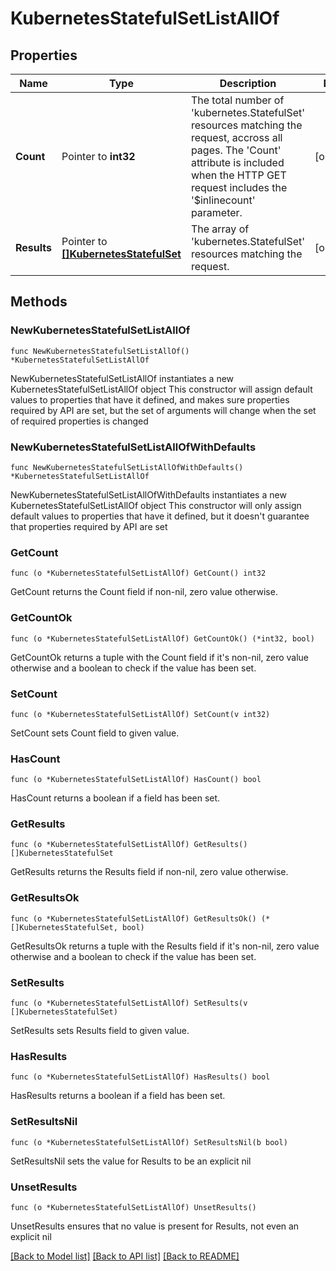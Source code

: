 # KubernetesStatefulSetListAllOf

## Properties

Name | Type | Description | Notes
------------ | ------------- | ------------- | -------------
**Count** | Pointer to **int32** | The total number of &#39;kubernetes.StatefulSet&#39; resources matching the request, accross all pages. The &#39;Count&#39; attribute is included when the HTTP GET request includes the &#39;$inlinecount&#39; parameter. | [optional] 
**Results** | Pointer to [**[]KubernetesStatefulSet**](kubernetes.StatefulSet.md) | The array of &#39;kubernetes.StatefulSet&#39; resources matching the request. | [optional] 

## Methods

### NewKubernetesStatefulSetListAllOf

`func NewKubernetesStatefulSetListAllOf() *KubernetesStatefulSetListAllOf`

NewKubernetesStatefulSetListAllOf instantiates a new KubernetesStatefulSetListAllOf object
This constructor will assign default values to properties that have it defined,
and makes sure properties required by API are set, but the set of arguments
will change when the set of required properties is changed

### NewKubernetesStatefulSetListAllOfWithDefaults

`func NewKubernetesStatefulSetListAllOfWithDefaults() *KubernetesStatefulSetListAllOf`

NewKubernetesStatefulSetListAllOfWithDefaults instantiates a new KubernetesStatefulSetListAllOf object
This constructor will only assign default values to properties that have it defined,
but it doesn't guarantee that properties required by API are set

### GetCount

`func (o *KubernetesStatefulSetListAllOf) GetCount() int32`

GetCount returns the Count field if non-nil, zero value otherwise.

### GetCountOk

`func (o *KubernetesStatefulSetListAllOf) GetCountOk() (*int32, bool)`

GetCountOk returns a tuple with the Count field if it's non-nil, zero value otherwise
and a boolean to check if the value has been set.

### SetCount

`func (o *KubernetesStatefulSetListAllOf) SetCount(v int32)`

SetCount sets Count field to given value.

### HasCount

`func (o *KubernetesStatefulSetListAllOf) HasCount() bool`

HasCount returns a boolean if a field has been set.

### GetResults

`func (o *KubernetesStatefulSetListAllOf) GetResults() []KubernetesStatefulSet`

GetResults returns the Results field if non-nil, zero value otherwise.

### GetResultsOk

`func (o *KubernetesStatefulSetListAllOf) GetResultsOk() (*[]KubernetesStatefulSet, bool)`

GetResultsOk returns a tuple with the Results field if it's non-nil, zero value otherwise
and a boolean to check if the value has been set.

### SetResults

`func (o *KubernetesStatefulSetListAllOf) SetResults(v []KubernetesStatefulSet)`

SetResults sets Results field to given value.

### HasResults

`func (o *KubernetesStatefulSetListAllOf) HasResults() bool`

HasResults returns a boolean if a field has been set.

### SetResultsNil

`func (o *KubernetesStatefulSetListAllOf) SetResultsNil(b bool)`

 SetResultsNil sets the value for Results to be an explicit nil

### UnsetResults
`func (o *KubernetesStatefulSetListAllOf) UnsetResults()`

UnsetResults ensures that no value is present for Results, not even an explicit nil

[[Back to Model list]](../README.md#documentation-for-models) [[Back to API list]](../README.md#documentation-for-api-endpoints) [[Back to README]](../README.md)


